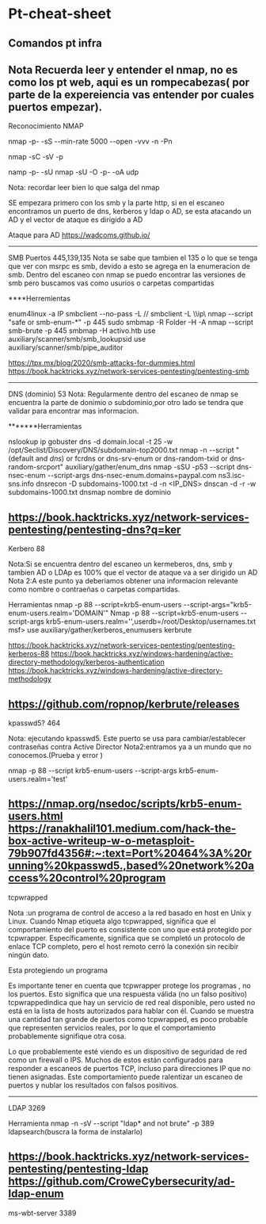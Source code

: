 # Pt-cheat-sheet


Comandos pt infra
-------------------------------
Nota
Recuerda leer y entender el nmap, no es como los pt web, aqui es un rompecabezas( por parte de la expereiencia vas entender por cuales puertos empezar).
---------------------------



Reconocimiento
NMAP



nmap -p- -sS --min-rate 5000 --open  -vvv -n -Pn



nmap -sC -sV -p



namp -p- -sU
nmap -sU -O -p- -oA udp



Nota: recordar leer bien lo que salga del nmap



SE empezara primero con los smb y la parte http, si en el escaneo encontramos un puerto de  dns, kerberos  y  ldap o AD, se esta atacando un AD y el vector de ataque es dirigido a AD



Ataque para AD
https://wadcoms.github.io/




------------------------------------------------------------------------------------------------------------------------------



SMB Puertos 445,139,135
Nota se sabe que tambien el 135 o lo que se tenga que ver con  msrpc es smb, devido a esto se agrega en la enumeracion de smb.
    Dentro del escaneo con nmap se puedo encontrar las versiones de smb pero buscamos vas como usurios o carpetas compartidas



****Herremientas



enum4linux -a IP
smbclient --no-pass -L //<IP>
smbclient -L \\\\ip\\
nmap --script "safe or smb-enum-*" -p 445 <IP>
sudo smbmap -R Folder -H <IP> -A <FileName>
nmap --script smb-brute -p 445 <IP>
smbmap -H activo.htb
use auxiliary/scanner/smb/smb_lookupsid
use auxiliary/scanner/smb/pipe_auditor




https://tpx.mx/blog/2020/smb-attacks-for-dummies.html
https://book.hacktricks.xyz/network-services-pentesting/pentesting-smb



------------------------------------------------------------------------------------------------------------------------------
DNS (dominio) 53
Nota: Regularmente dentro del escaneo de nmap se encuentra la parte de donimio o subdominio,por otro lado se tendra que validar para encontrar mas informacion.



*******Herramientas



nslookup ip
gobuster dns -d domain.local -t 25 -w /opt/Seclist/Discovery/DNS/subdomain-top2000.txt
nmap -n --script "(default and *dns*) or fcrdns or dns-srv-enum or dns-random-txid or dns-random-srcport" <IP>
auxiliary/gather/enum_dns
nmap -sSU -p53 --script dns-nsec-enum --script-args dns-nsec-enum.domains=paypal.com ns3.isc-sns.info
dnsrecon -D subdomains-1000.txt -d <DOMAIN> -n <IP_DNS>
dnscan -d <domain> -r -w subdomains-1000.txt
dnsmap nombre de dominio



https://book.hacktricks.xyz/network-services-pentesting/pentesting-dns?q=ker
--------------------------------------------------------------------------------------------------------------------------
Kerbero  88



Nota:Si se encuentra dentro del escaneo un kermeberos, dns, smb y tambien AD o LDAp es 100% que el vector de ataque va a ser dirigido  un AD
Nota 2:A este punto ya deberiamos obtener una informacion relevante como nombre o contraeñas o carpetas compartidas.



Herramientas
nmap -p 88 --script=krb5-enum-users --script-args="krb5-enum-users.realm='DOMAIN'" <IP>
Nmap -p 88 --script=krb5-enum-users --script-args krb5-enum-users.realm='<domain>',userdb=/root/Desktop/usernames.txt <IP>
msf> use auxiliary/gather/kerberos_enumusers
kerbrute



https://book.hacktricks.xyz/network-services-pentesting/pentesting-kerberos-88
https://book.hacktricks.xyz/windows-hardening/active-directory-methodology/kerberos-authentication
https://book.hacktricks.xyz/windows-hardening/active-directory-methodology



https://github.com/ropnop/kerbrute/releases
------------------------------------------------------------------------------------------------------------------------------
kpasswd5? 464



Nota: ejecutando kpasswd5. Este puerto se usa para cambiar/establecer contraseñas contra Active Director
Nota2:entramos ya a un mundo que no conocemos.(Prueba y error )



nmap -p 88 --script krb5-enum-users --script-args krb5-enum-users.realm='test'



https://nmap.org/nsedoc/scripts/krb5-enum-users.html
https://ranakhalil101.medium.com/hack-the-box-active-writeup-w-o-metasploit-79b907fd4356#:~:text=Port%20464%3A%20running%20kpasswd5.,based%20network%20access%20control%20program
-----------------------------------------------------------------------------------------------------------------------------
tcpwrapped



Nota :un programa de control de acceso a la red basado en host en Unix y Linux. Cuando Nmap etiqueta algo tcpwrapped, significa que el comportamiento del puerto es consistente con uno que está protegido por tcpwrapper. Específicamente, significa que se completó un protocolo de enlace TCP completo, pero el host remoto cerró la conexión sin recibir ningún dato.




Esta protegiendo un programa



Es importante tener en cuenta que tcpwrapper protege los programas , no los puertos. Esto significa que una respuesta válida (no un falso positivo) tcpwrappedindica que hay un servicio de red real disponible, pero usted no está en la lista de hosts autorizados para hablar con él. Cuando se muestra una cantidad tan grande de puertos como tcpwrapped, es poco probable que representen servicios reales, por lo que el comportamiento probablemente signifique otra cosa.



Lo que probablemente esté viendo es un dispositivo de seguridad de red como un firewall o IPS. Muchos de estos están configurados para responder a escaneos de puertos TCP, incluso para direcciones IP que no tienen asignadas. Este comportamiento puede ralentizar un escaneo de puertos y nublar los resultados con falsos positivos.



----------------------------------------------------------------------------------------------------------------------------
LDAP 3269



Herramienta
nmap -n -sV --script "ldap* and not brute" -p 389 <DC IP>
ldapsearch(buscra la forma de  instalarlo)




https://book.hacktricks.xyz/network-services-pentesting/pentesting-ldap
https://github.com/CroweCybersecurity/ad-ldap-enum
-----------------------------------------------------------------------------------------------------------------------------
ms-wbt-server  3389
